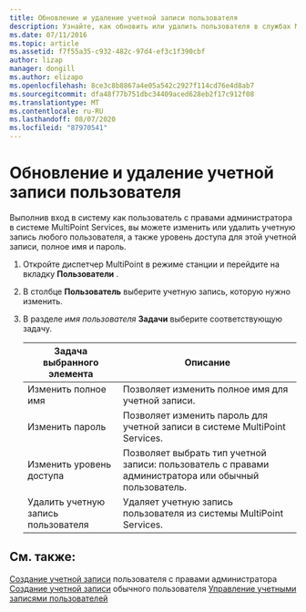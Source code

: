 ```yaml
---
title: Обновление и удаление учетной записи пользователя
description: Узнайте, как обновить или удалить пользователя в службах MultiPoint
ms.date: 07/11/2016
ms.topic: article
ms.assetid: f7f55a35-c932-482c-97d4-ef3c1f390cbf
author: lizap
manager: dongill
ms.author: elizapo
ms.openlocfilehash: 8ce3c8b8867a4e05a542c2927f114cd76e4d8ab7
ms.sourcegitcommit: dfa48f77b751dbc34409aced628eb2f17c912f08
ms.translationtype: MT
ms.contentlocale: ru-RU
ms.lasthandoff: 08/07/2020
ms.locfileid: "87970541"
---
```

# <a name="update-or-delete-a-user-account"></a>Обновление и удаление учетной записи пользователя
Выполнив вход в систему как пользователь с правами администратора в системе MultiPoint Services, вы можете изменить или удалить учетную запись любого пользователя, а также уровень доступа для этой учетной записи, полное имя и пароль.

1.  Откройте диспетчер MultiPoint в режиме станции и перейдите на вкладку **Пользователи** .

2.  В столбце **Пользователь** выберите учетную запись, которую нужно изменить.

3.  В разделе *имя пользователя* **Задачи** выберите соответствующую задачу.

    |Задача выбранного элемента|Описание|
    |----------------------|---------------|
    |Изменить полное имя|Позволяет изменить полное имя для учетной записи.|
    |Изменить пароль|Позволяет изменить пароль для учетной записи в системе MultiPoint Services.|
    |Изменить уровень доступа|Позволяет выбрать тип учетной записи: пользователь с правами администратора или обычный пользователь.|
    |Удалить учетную запись пользователя|Удаляет учетную запись пользователя из системы MultiPoint Services.|

## <a name="see-also"></a>См. также:
[Создание учетной записи](Create-an-Administrative-User-Account.md) 
 пользователя с правами администратора [Создание учетной записи](Create-a-Standard-User-Account.md) 
 обычного пользователя [Управление учетными записями пользователей](Manage-User-Accounts.md)